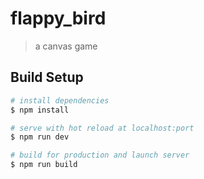 # flappy_bird

> a canvas game

## Build Setup

```bash
# install dependencies
$ npm install

# serve with hot reload at localhost:port
$ npm run dev

# build for production and launch server
$ npm run build

```
